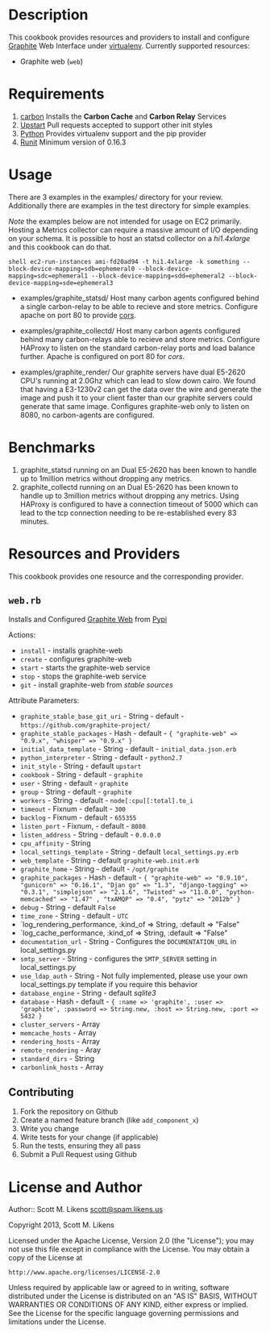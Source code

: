 Description
===========

This cookbook provides resources and providers to install and configure [Graphite](http://graphite.wikidot.com/) Web Interface under [virtualenv](http://pypi.python.org/pypi/virtualenv).  Currently supported resources:

* Graphite web (`web`)

Requirements
============

1. [carbon](http://github.com/damm/carbon/)
  Installs the **Carbon Cache** and **Carbon Relay** Services
2. [Upstart](http://upstart.ubuntu.com/)
  Pull requests accepted to support other init styles
3. [Python](http://github.com/opscode-cookbooks/python/)
  Provides virtualenv support and the pip provider
4. [Runit](http://github.com/opscode-cookbooks/runit/)
  Minimum version of 0.16.3

Usage
============

There are 3 examples in the examples/ directory for your review.  Additionally there are examples in the test directory for simple examples.  

*Note* the examples below are not intended for usage on EC2 primarily.  Hosting a Metrics collector can require a massive amount of I/O depending on your schema.  It is possible to host an statsd collector on a *hi1.4xlarge* and this cookbook can do that.

```shell ec2-run-instances ami-fd20ad94 -t hi1.4xlarge -k something --block-device-mapping=sdb=ephemeral0 --block-device-mapping=sdc=ephemeral1 --block-device-mapping=sdd=ephemeral2 --block-device-mapping=sde=ephemeral3```

* examples/graphite_statsd/
Host many carbon agents configured behind a single carbon-relay to be able to recieve and store metrics.  Configure apache on port 80 to provide [cors](http://www.html5rocks.com/en/tutorials/cors/).

* examples/graphite_collectd/
Host many carbon agents configured behind many carbon-relays able to recieve and store metrics.  Configure HAProxy to listen on the standard carbon-relay ports and load balance further.  Apache is configured on port 80 for *cors*.

* examples/graphite_render/
Our graphite servers have dual E5-2620 CPU's running at 2.0Ghz which can lead to slow down cairo.  We found that having a E3-1230v2 can get the data over the wire and generate the image and push it to your client faster than our graphite servers could generate that same image.  Configures graphite-web only to listen on 8080, no carbon-agents are configured.

Benchmarks
=======================

1. graphite_statsd running on an Dual E5-2620 has been known to handle up to 1million metrics without dropping any metrics.
2. graphite_collectd running on an Dual E5-2620 has been known to handle up to 3million metrics without dropping any metrics.
  Using HAProxy is configured to have a connection timeout of 5000 which can lead to the tcp connection needing to be re-established every 83 minutes.

Resources and Providers
=======================

This cookbook provides one resource and the corresponding provider.

`web.rb`
-------------

Installs and Configured [Graphite Web](https://github.com/graphite-project/graphite-web) from [Pypi](http://pypi.python.org/pypi/graphite-web)

Actions:

* `install` - installs graphite-web
* `create` - configures graphite-web
* `start` - starts the graphite-web service
* `stop` - stops the graphite-web service
* `git` - install graphite-web from *stable sources*

Attribute Parameters:

* `graphite_stable_base_git_uri` - String - default - `https://github.com/graphite-project/`
* `graphite_stable_packages` - Hash - default - `{ "graphite-web" => "0.9.x", "whisper" => "0.9.x" }`
* `initial_data_template` - String - default -  `initial_data.json.erb`
* `python_interpreter` - String - default - `python2.7`
* `init_style` - String - default `upstart`
* `cookbook` - String - default - `graphite`
* `user` - String - default - `graphite`
* `group` - String - default - `graphite`
* `workers` - String - default - `node[:cpu][:total].to_i`
* `timeout` - Fixnum - default - `300`
* `backlog` - Fixnum - default - `655355`
* `listen_port` - Fixnum, - default - `8080`
* `listen_address` - String - default - `0.0.0.0`
* `cpu_affinity` - String
* `local_settings_template` - String - default `local_settings.py.erb`
* `web_template` - String - default `graphite-web.init.erb`
* `graphite_home` - String - default - `/opt/graphite`
* `graphite_packages` - Hash - default - `{ "graphite-web" => "0.9.10", "gunicorn" => "0.16.1", "Djan
go" => "1.3", "django-tagging" => "0.3.1", "simplejson" => "2.1.6", "Twisted" => "11.0.0", "python-memcached" => "1.47"
, "txAMQP" => "0.4", "pytz" => "2012b" }`
* `debug` - String - default `False`
* `time_zone` - String - default - `UTC`
* `log_rendering_performance, :kind_of => String, :default => "False"
* `log_cache_performance, :kind_of => String, :default => "False"
* `documentation_url` - String - Configures the `DOCUMENTATION_URL` in local_settings.py
* `smtp_server` - String - configures the `SMTP_SERVER` setting in local_settings.py
* `use_ldap_auth` - String - Not fully implemented, please use your own local_settings.py template if you require this behavior
* `database_engine` - String - default *sqlite3*
* `database` - Hash - default - `{ :name => 'graphite', :user => 'graphite', :password => String.new, :host => String.new, :port => 5432 }`
* `cluster_servers` - Array
* `memcache_hosts` - Array
* `rendering_hosts` - Array
* `remote_rendering` - Aray
* `standard_dirs` - String
* `carbonlink_hosts` - Array
 
Contributing
------------

1. Fork the repository on Github
2. Create a named feature branch (like `add_component_x`)
3. Write you change
4. Write tests for your change (if applicable)
5. Run the tests, ensuring they all pass
6. Submit a Pull Request using Github


License and Author
==================
Author:: Scott M. Likens <scott@spam.likens.us>

Copyright 2013, Scott M. Likens

Licensed under the Apache License, Version 2.0 (the "License");
you may not use this file except in compliance with the License.
You may obtain a copy of the License at

    http://www.apache.org/licenses/LICENSE-2.0

Unless required by applicable law or agreed to in writing, software
distributed under the License is distributed on an "AS IS" BASIS,
WITHOUT WARRANTIES OR CONDITIONS OF ANY KIND, either express or implied.
See the License for the specific language governing permissions and
limitations under the License.
  
